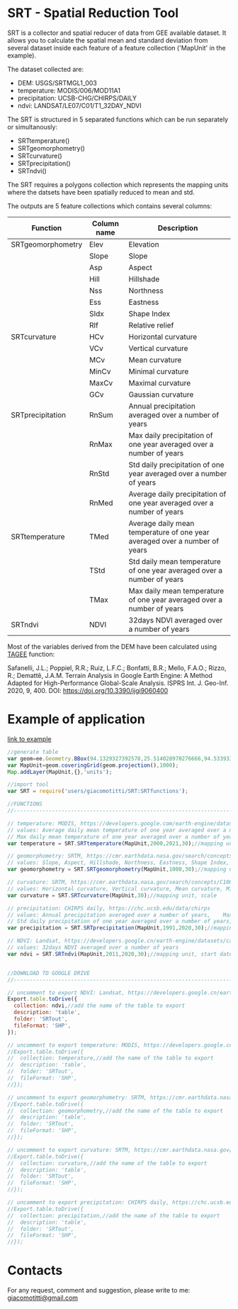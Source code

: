 # SRT - Spatial Reduction Tool
SRT is a collector and spatial reducer of data from GEE available dataset. It allows you to calculate the spatial mean and standard deviation from several dataset inside each feature of a feature collection ('MapUnit' in the example).

The dataset collected are:
- DEM: USGS/SRTMGL1_003
- temperature: MODIS/006/MOD11A1
- precipitation: UCSB-CHG/CHIRPS/DAILY
- ndvi: LANDSAT/LE07/C01/T1_32DAY_NDVI

The SRT is structured in 5 separated functions which can be run separately or simultanously:
- SRTtemperature()
- SRTgeomorphometry()
- SRTcurvature()
- SRTprecipitation()
- SRTndvi()

The SRT requires a polygons collection which represents the mapping units where the datsets have been spatially reduced to mean and std.

The outputs are 5 feature collections which contains several columns:

| Function            | Column name | Description                                                                |
|---------------------|-------------|----------------------------------------------------------------------------|
| SRTgeomorphometry   | Elev        | Elevation                                                                  |
|                     | Slope       | Slope                                                                      |
|                     | Asp         | Aspect                                                                     |
|                     | Hill        | Hillshade                                                                  |
|                     | Nss         | Northness                                                                  |
|                     | Ess         | Eastness                                                                   |
|                     | SIdx        | Shape Index                                                                |
|                     | Rlf         | Relative relief                                                            |
| SRTcurvature        | HCv         | Horizontal curvature                                                       |
|                     | VCv         | Vertical curvature                                                         |
|                     | MCv         | Mean curvature                                                             |
|                     | MinCv       | Minimal curvature                                                          |
|                     | MaxCv       | Maximal curvature                                                          |
|                     | GCv         | Gaussian curvature                                                         |
| SRTprecipitation    | RnSum       | Annual precipitation averaged over a number of years                       |
|                     | RnMax       | Max daily precipitation of one year averaged over a number of years        |
|                     | RnStd       | Std daily precipitation of one year averaged over a number of years        |
|                     | RnMed       | Average daily precipitation of one year averaged over a number of years    |
| SRTtemperature      | TMed        | Average daily mean temperature of one year averaged over a number of years |
|                     | TStd        | Std daily mean temperature of one year averaged over a number of years     |
|                     | TMax        | Max daily mean temperature of one year averaged over a number of years     |
| SRTndvi             | NDVI        | 32days NDVI averaged over a number of years                                |


Most of the variables derived from the DEM have been calculated using [TAGEE](https://github.com/zecojls/tagee) function:

Safanelli, J.L.; Poppiel, R.R.; Ruiz, L.F.C.; Bonfatti, B.R.; Mello, F.A.O.; Rizzo, R.; Demattê, J.A.M. Terrain Analysis in Google Earth Engine: A Method Adapted for High-Performance Global-Scale Analysis. ISPRS Int. J. Geo-Inf. 2020, 9, 400. DOI: https://doi.org/10.3390/ijgi9060400

# Example of application

[link to example](https://code.earthengine.google.com/4ce097500b6862de4371bddaffa9d0c6)


```javascript
//generate table
var geom=ee.Geometry.BBox(94.1329327392578,25.514028970276666,94.5339337158203,25.890203351903423);
var MapUnit=geom.coveringGrid(geom.projection(),1000);
Map.addLayer(MapUnit,{},'units');

//import tool
var SRT = require('users/giacomotitti/SRT:SRTfunctions');

//FUNCTIONS
//--------------------------------------------------------------------------------------------

// temperature: MODIS, https://developers.google.com/earth-engine/datasets/catalog/MODIS_061_MOD11A1
// values: Average daily mean temperature of one year averaged over a number of years, Std daily mean temperature of one year averaged over a number of years
// Max daily mean temperature of one year averaged over a number of years
var temperature = SRT.SRTtemperature(MapUnit,2000,2021,30);//mapping unit, start date, end date, scale

// geomorphometry: SRTM, https://cmr.earthdata.nasa.gov/search/concepts/C1000000240-LPDAAC_ECS.html
// values: Slope, Aspect, Hillshade, Northness, Eastness, Shape Index, Relative relief
var geomorphometry = SRT.SRTgeomorphometry(MapUnit,1000,30);//mapping unit, buffer radius for relief, scale

// curvature: SRTM, https://cmr.earthdata.nasa.gov/search/concepts/C1000000240-LPDAAC_ECS.html
// values: Horizontal curvature, Vertical curvature, Mean curvature, Minimal curvature,	Maximal curvature, Gaussian curvature
var curvature = SRT.SRTcurvature(MapUnit,30);//mapping unit, scale

// precipitation: CHIRPS daily, https://chc.ucsb.edu/data/chirps
// values: Annual precipitation averaged over a number of years,	Max daily precipitation of one year averaged over a number of years,
// Std daily precipitation of one year averaged over a number of years, Average daily precipitation of one year averaged over a number of years
var precipitation = SRT.SRTprecipitation(MapUnit,1991,2020,30);//mapping unit, start date, end date, scale

// NDVI: Landsat, https://developers.google.cn/earth-engine/datasets/catalog/LANDSAT_LC08_C01_T1_32DAY_NDVI
// values: 32days NDVI averaged over a number of years
var ndvi = SRT.SRTndvi(MapUnit,2011,2020,30);//mapping unit, start date, end date, scale


//DOWNLOAD TO GOOGLE DRIVE
//-------------------------------------------------------------------------------------------------------------------------------

// uncomment to export NDVI: Landsat, https://developers.google.cn/earth-engine/datasets/catalog/LANDSAT_LC08_C01_T1_32DAY_NDVI
Export.table.toDrive({
  collection: ndvi,//add the name of the table to export
  description: 'table',
  folder: 'SRTout',
  fileFormat: 'SHP',
});

// uncomment to export temperature: MODIS, https://developers.google.com/earth-engine/datasets/catalog/MODIS_061_MOD11A1
//Export.table.toDrive({
//  collection: temperature,//add the name of the table to export
//  description: 'table',
//  folder: 'SRTout',
//  fileFormat: 'SHP',
//});

// uncomment to export geomorphometry: SRTM, https://cmr.earthdata.nasa.gov/search/concepts/C1000000240-LPDAAC_ECS.html
//Export.table.toDrive({
//  collection: geomorphometry,//add the name of the table to export
//  description: 'table',
//  folder: 'SRTout',
//  fileFormat: 'SHP',
//});

// uncomment to export curvature: SRTM, https://cmr.earthdata.nasa.gov/search/concepts/C1000000240-LPDAAC_ECS.html
//Export.table.toDrive({
//  collection: curvature,//add the name of the table to export
//  description: 'table',
//  folder: 'SRTout',
//  fileFormat: 'SHP',
//});

// uncomment to export precipitation: CHIRPS daily, https://chc.ucsb.edu/data/chirps
//Export.table.toDrive({
//  collection: precipitation,//add the name of the table to export
//  description: 'table',
//  folder: 'SRTout',
//  fileFormat: 'SHP',
//});

```

# Contacts

For any request, comment and suggestion, please write to me: giacomotitti@gmail.com

